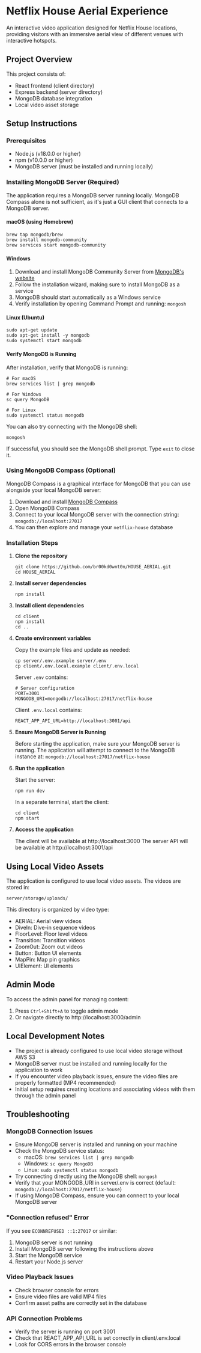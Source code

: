# Netflix House Aerial Experience

An interactive video application designed for Netflix House locations, providing visitors with an immersive aerial view of different venues with interactive hotspots.

## Project Overview

This project consists of:

- React frontend (client directory)
- Express backend (server directory)
- MongoDB database integration
- Local video asset storage

## Setup Instructions

### Prerequisites

- Node.js (v18.0.0 or higher)
- npm (v10.0.0 or higher)
- MongoDB server (must be installed and running locally)

### Installing MongoDB Server (Required)

The application requires a MongoDB server running locally. MongoDB Compass alone is not sufficient, as it's just a GUI client that connects to a MongoDB server.

#### macOS (using Homebrew)

```
brew tap mongodb/brew
brew install mongodb-community
brew services start mongodb-community
```

#### Windows

1. Download and install MongoDB Community Server from [MongoDB's website](https://www.mongodb.com/try/download/community)
2. Follow the installation wizard, making sure to install MongoDB as a service
3. MongoDB should start automatically as a Windows service
4. Verify installation by opening Command Prompt and running: `mongosh`

#### Linux (Ubuntu)

```
sudo apt-get update
sudo apt-get install -y mongodb
sudo systemctl start mongodb
```

#### Verify MongoDB is Running

After installation, verify that MongoDB is running:

```
# For macOS
brew services list | grep mongodb

# For Windows
sc query MongoDB

# For Linux
sudo systemctl status mongodb
```

You can also try connecting with the MongoDB shell:

```
mongosh
```

If successful, you should see the MongoDB shell prompt. Type `exit` to close it.

### Using MongoDB Compass (Optional)

MongoDB Compass is a graphical interface for MongoDB that you can use alongside your local MongoDB server:

1. Download and install [MongoDB Compass](https://www.mongodb.com/products/compass)
2. Open MongoDB Compass
3. Connect to your local MongoDB server with the connection string: `mongodb://localhost:27017`
4. You can then explore and manage your `netflix-house` database

### Installation Steps

1. **Clone the repository**

   ```
   git clone https://github.com/br00kd0wnt0n/HOUSE_AERIAL.git
   cd HOUSE_AERIAL
   ```

2. **Install server dependencies**

   ```
   npm install
   ```

3. **Install client dependencies**

   ```
   cd client
   npm install
   cd ..
   ```

4. **Create environment variables**

   Copy the example files and update as needed:

   ```
   cp server/.env.example server/.env
   cp client/.env.local.example client/.env.local
   ```

   Server `.env` contains:

   ```
   # Server configuration
   PORT=3001
   MONGODB_URI=mongodb://localhost:27017/netflix-house
   ```

   Client `.env.local` contains:

   ```
   REACT_APP_API_URL=http://localhost:3001/api
   ```

5. **Ensure MongoDB Server is Running**

   Before starting the application, make sure your MongoDB server is running.
   The application will attempt to connect to the MongoDB instance at: `mongodb://localhost:27017/netflix-house`

6. **Run the application**

   Start the server:

   ```
   npm run dev
   ```

   In a separate terminal, start the client:

   ```
   cd client
   npm start
   ```

7. **Access the application**

   The client will be available at http://localhost:3000
   The server API will be available at http://localhost:3001/api

## Using Local Video Assets

The application is configured to use local video assets. The videos are stored in:

```
server/storage/uploads/
```

This directory is organized by video type:

- AERIAL: Aerial view videos
- DiveIn: Dive-in sequence videos
- FloorLevel: Floor level videos
- Transition: Transition videos
- ZoomOut: Zoom out videos
- Button: Button UI elements
- MapPin: Map pin graphics
- UIElement: UI elements

## Admin Mode

To access the admin panel for managing content:

1. Press `Ctrl+Shift+A` to toggle admin mode
2. Or navigate directly to http://localhost:3000/admin

## Local Development Notes

- The project is already configured to use local video storage without AWS S3
- MongoDB server must be installed and running locally for the application to work
- If you encounter video playback issues, ensure the video files are properly formatted (MP4 recommended)
- Initial setup requires creating locations and associating videos with them through the admin panel

## Troubleshooting

### MongoDB Connection Issues

- Ensure MongoDB server is installed and running on your machine
- Check the MongoDB service status:
  - macOS: `brew services list | grep mongodb`
  - Windows: `sc query MongoDB`
  - Linux: `sudo systemctl status mongodb`
- Try connecting directly using the MongoDB shell: `mongosh`
- Verify that your MONGODB_URI in server/.env is correct (default: `mongodb://localhost:27017/netflix-house`)
- If using MongoDB Compass, ensure you can connect to your local MongoDB server

### "Connection refused" Error

If you see `ECONNREFUSED ::1:27017` or similar:

1. MongoDB server is not running
2. Install MongoDB server following the instructions above
3. Start the MongoDB service
4. Restart your Node.js server

### Video Playback Issues

- Check browser console for errors
- Ensure video files are valid MP4 files
- Confirm asset paths are correctly set in the database

### API Connection Problems

- Verify the server is running on port 3001
- Check that REACT_APP_API_URL is set correctly in client/.env.local
- Look for CORS errors in the browser console
